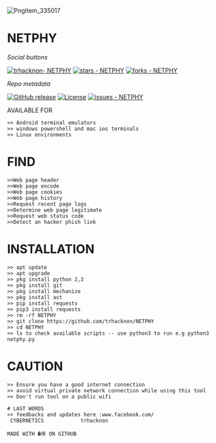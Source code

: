 ![PngItem_335017](https://user-images.githubusercontent.com/79071277/160509126-d9c11dbb-867c-4192-aaca-0cb726b3fdaa.png)
# NETPHY

_Social buttons_

[![trhacknon- NETPHY ](https://img.shields.io/static/v1?label=trhacknon&message=NETPHY+&color=blue&logo=github)](https://github.com/trhacknon/NETPHY  "Go to GitHub repo")
[![stars - NETPHY ](https://img.shields.io/github/stars/trhacknon/NETPHY?style=social)](https://github.com/trhacknon/NETPHY )
[![forks - NETPHY ](https://img.shields.io/github/forks/trhacknon/NETPHY?style=social)](https://github.com/trhacknon/NETPHY )


_Repo metadata_


[![GitHub release](https://img.shields.io/github/release/trhacknon/NETPHY?include_prereleases=&sort=semver&color=blue)](https://github.com/trhacknon/NETPHY/releases/)
[![License](https://img.shields.io/badge/License-MIT-blue)](#license)
[![issues - NETPHY ](https://img.shields.io/github/issues/trhacknon/NETPHY )](https://github.com/trhacknon/NETPHY/issues)

AVAILABLE FOR 
```
>> Android terminal emulators
>> windows powershell and mac ios terminals
>> Linux environments
``` 
# FIND
```
>>Web page header
>>Web page encode
>>Web page cookies
>>Web page history
>>Request recent page logs 
>>Determine web page legitimate
>>Request web status code 
>>Detect an hacker phish link
```

# INSTALLATION 
```
>> apt update 
>> apt upgrade 
>> pkg install python 2,3 
>> pkg install git 
>> pkg install mechanize
>> pkg install ast
>> pip install requests
>> pip3 install requests
>> rm -rf NETPHY
>> git clone https://github.com/trhacknon/NETPHY
>> cd NETPHY
>> ls to check available scripts -- use python3 to run e.g python3 netphy.py
```
# CAUTION
```
>> Ensure you have a good internet connection
>> avoid virtual private network connection while using this tool
>> Don't run tool on a public wifi 
```

```
# LAST WORDS
>> feedbacks and updates here :www.facebook.com/
 CYBERNETICS            trhacknon

MADE WITH �🉐 ON GITHUB
